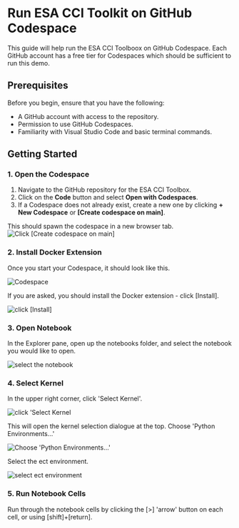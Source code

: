 # Run ESA CCI Toolkit on GitHub Codespace

This guide will help run the ESA CCI Toolboox on GitHub Codespace. 
Each GitHub account has a free tier for Codespaces which should be sufficient 
to run this demo.

## Prerequisites

Before you begin, ensure that you have the following:

- A GitHub account with access to the repository.
- Permission to use GitHub Codespaces.
- Familiarity with Visual Studio Code and basic terminal commands.

## Getting Started

### 1. Open the Codespace

1. Navigate to the GitHub repository for the ESA CCI Toolbox.
2. Click on the **Code** button and select **Open with Codespaces**.
3. If a Codespace does not already exist, create a new one by clicking 
   **+ New Codespace** or **[Create codespace on main]**.

This should spawn the codespace in a new browser tab.
![Click [Create codespace on main]](<images/Screenshot 2024-09-06 at 5.11.58 PM.png>)

### 2. Install Docker Extension

Once you start your Codespace, it should look like this.

![Codespace](<images/Screenshot 2024-10-15 at 3.59.17 PM.png>)

If you are asked, you should install the Docker extension - click [Install].

![click [Install]](<images/Screenshot 2024-09-06 at 5.15.17 PM.png>)

### 3. Open Notebook

In the Explorer pane, open up the notebooks folder, and select the notebook 
you would like to open.

![select the notebook](<images/Screenshot 2024-09-06 at 5.17.58 PM.png>)

### 4. Select Kernel

In the upper right corner, click 'Select Kernel'.

![click 'Select Kernel](<images/Screenshot 2024-09-06 at 5.20.42 PM.png>)

This will open the kernel selection dialogue at the top. 
Choose 'Python Environments...'

![Choose 'Python Environments...'](<images/Screenshot 2024-09-06 at 5.21.24 PM.png>)

Select the ect environment.

![select ect environment](<images/Screenshot 2024-09-06 at 5.22.54 PM.png>)

### 5. Run Notebook Cells

Run through the notebook cells by clicking the [>] 'arrow' button on each cell, 
or using [shift]+[return].
